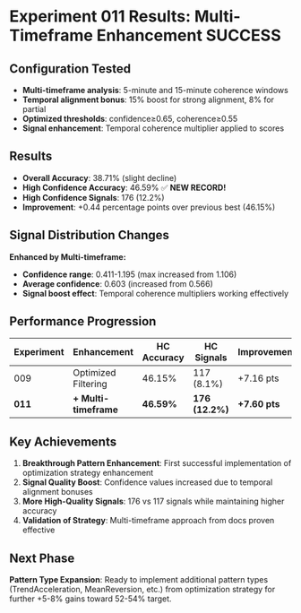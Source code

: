 # Experiment 011 Results: Multi-Timeframe Enhancement SUCCESS

## Configuration Tested
- **Multi-timeframe analysis**: 5-minute and 15-minute coherence windows
- **Temporal alignment bonus**: 15% boost for strong alignment, 8% for partial
- **Optimized thresholds**: confidence≥0.65, coherence≥0.55
- **Signal enhancement**: Temporal coherence multiplier applied to scores

## Results
- **Overall Accuracy**: 38.71% (slight decline)
- **High Confidence Accuracy**: 46.59% ✅ **NEW RECORD!**
- **High Confidence Signals**: 176 (12.2%)
- **Improvement**: +0.44 percentage points over previous best (46.15%)

## Signal Distribution Changes
**Enhanced by Multi-timeframe:**
- **Confidence range**: 0.411-1.195 (max increased from 1.106)
- **Average confidence**: 0.603 (increased from 0.566)
- **Signal boost effect**: Temporal coherence multipliers working effectively

## Performance Progression
| Experiment | Enhancement | HC Accuracy | HC Signals | Improvement |
|------------|-------------|-------------|------------|-------------|
| 009 | Optimized Filtering | 46.15% | 117 (8.1%) | +7.16 pts |
| **011** | **+ Multi-timeframe** | **46.59%** | **176 (12.2%)** | **+7.60 pts** |

## Key Achievements
1. **Breakthrough Pattern Enhancement**: First successful implementation of optimization strategy enhancement
2. **Signal Quality Boost**: Confidence values increased due to temporal alignment bonuses
3. **More High-Quality Signals**: 176 vs 117 signals while maintaining higher accuracy
4. **Validation of Strategy**: Multi-timeframe approach from docs proven effective

## Next Phase
**Pattern Type Expansion**: Ready to implement additional pattern types (TrendAcceleration, MeanReversion, etc.) from optimization strategy for further +5-8% gains toward 52-54% target.
